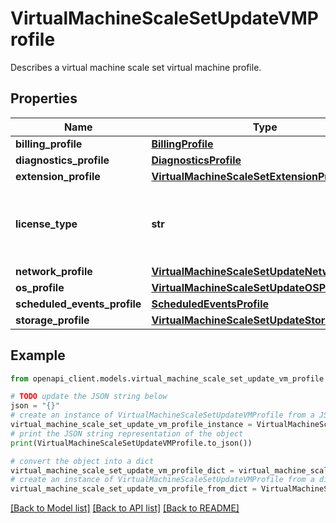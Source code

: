 # VirtualMachineScaleSetUpdateVMProfile

Describes a virtual machine scale set virtual machine profile.

## Properties

Name | Type | Description | Notes
------------ | ------------- | ------------- | -------------
**billing_profile** | [**BillingProfile**](BillingProfile.md) |  | [optional] 
**diagnostics_profile** | [**DiagnosticsProfile**](DiagnosticsProfile.md) |  | [optional] 
**extension_profile** | [**VirtualMachineScaleSetExtensionProfile**](VirtualMachineScaleSetExtensionProfile.md) |  | [optional] 
**license_type** | **str** | The license type, which is for bring your own license scenario. | [optional] 
**network_profile** | [**VirtualMachineScaleSetUpdateNetworkProfile**](VirtualMachineScaleSetUpdateNetworkProfile.md) |  | [optional] 
**os_profile** | [**VirtualMachineScaleSetUpdateOSProfile**](VirtualMachineScaleSetUpdateOSProfile.md) |  | [optional] 
**scheduled_events_profile** | [**ScheduledEventsProfile**](ScheduledEventsProfile.md) |  | [optional] 
**storage_profile** | [**VirtualMachineScaleSetUpdateStorageProfile**](VirtualMachineScaleSetUpdateStorageProfile.md) |  | [optional] 

## Example

```python
from openapi_client.models.virtual_machine_scale_set_update_vm_profile import VirtualMachineScaleSetUpdateVMProfile

# TODO update the JSON string below
json = "{}"
# create an instance of VirtualMachineScaleSetUpdateVMProfile from a JSON string
virtual_machine_scale_set_update_vm_profile_instance = VirtualMachineScaleSetUpdateVMProfile.from_json(json)
# print the JSON string representation of the object
print(VirtualMachineScaleSetUpdateVMProfile.to_json())

# convert the object into a dict
virtual_machine_scale_set_update_vm_profile_dict = virtual_machine_scale_set_update_vm_profile_instance.to_dict()
# create an instance of VirtualMachineScaleSetUpdateVMProfile from a dict
virtual_machine_scale_set_update_vm_profile_from_dict = VirtualMachineScaleSetUpdateVMProfile.from_dict(virtual_machine_scale_set_update_vm_profile_dict)
```
[[Back to Model list]](../README.md#documentation-for-models) [[Back to API list]](../README.md#documentation-for-api-endpoints) [[Back to README]](../README.md)


